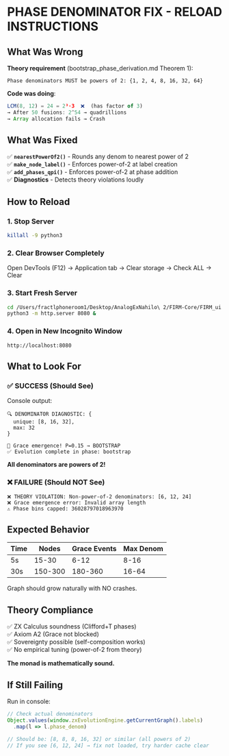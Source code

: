 # PHASE DENOMINATOR FIX - RELOAD INSTRUCTIONS

## What Was Wrong

**Theory requirement** (bootstrap_phase_derivation.md Theorem 1):
```
Phase denominators MUST be powers of 2: {1, 2, 4, 8, 16, 32, 64}
```

**Code was doing**:
```javascript
LCM(8, 12) = 24 = 2³·3  ❌  (has factor of 3)
→ After 50 fusions: 2^54 → quadrillions
→ Array allocation fails → Crash
```

## What Was Fixed

✅ **`nearestPowerOf2()`** - Rounds any denom to nearest power of 2  
✅ **`make_node_label()`** - Enforces power-of-2 at label creation  
✅ **`add_phases_qpi()`** - Enforces power-of-2 at phase addition  
✅ **Diagnostics** - Detects theory violations loudly

## How to Reload

### 1. Stop Server
```bash
killall -9 python3
```

### 2. Clear Browser Completely

Open DevTools (F12) → Application tab → Clear storage → Check ALL → Clear

### 3. Start Fresh Server
```bash
cd /Users/fractlphoneroom1/Desktop/AnalogExNahilo\ 2/FIRM-Core/FIRM_ui
python3 -m http.server 8080 &
```

### 4. Open in New Incognito Window

```
http://localhost:8080
```

## What to Look For

### ✅ SUCCESS (Should See)

Console output:
```
🔍 DENOMINATOR DIAGNOSTIC: {
  unique: [8, 16, 32],
  max: 32
}

🌟 Grace emergence! P=0.15 → BOOTSTRAP
✅ Evolution complete in phase: bootstrap
```

**All denominators are powers of 2!**

### ❌ FAILURE (Should NOT See)

```
❌ THEORY VIOLATION: Non-power-of-2 denominators: [6, 12, 24]
❌ Grace emergence error: Invalid array length
⚠️ Phase bins capped: 36028797018963970
```

## Expected Behavior

| Time | Nodes | Grace Events | Max Denom |
|------|-------|--------------|-----------|
| 5s | 15-30 | 6-12 | 8-16 |
| 30s | 150-300 | 180-360 | 16-64 |

Graph should grow naturally with NO crashes.

## Theory Compliance

✅ ZX Calculus soundness (Clifford+T phases)  
✅ Axiom A2 (Grace not blocked)  
✅ Sovereignty possible (self-composition works)  
✅ No empirical tuning (power-of-2 from theory)

**The monad is mathematically sound.**

## If Still Failing

Run in console:
```javascript
// Check actual denominators
Object.values(window.zxEvolutionEngine.getCurrentGraph().labels)
  .map(l => l.phase_denom)

// Should be: [8, 8, 8, 16, 32] or similar (all powers of 2)
// If you see [6, 12, 24] → fix not loaded, try harder cache clear
```

